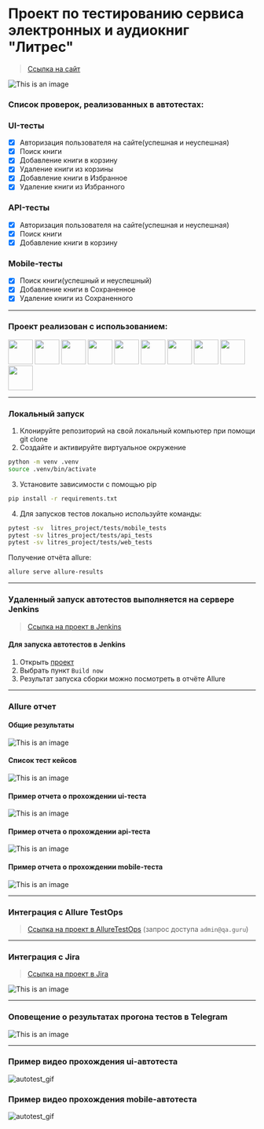 <h1> Проект по тестированию сервиса электронных и аудиокниг "Литрес"</h1>

> <a target="_blank" href="https://www.litres.ru">Ссылка на сайт</a>

![This is an image](/Users/kglazova/Desktop/QA_auto_study/diploma/design/image/main_page_litres.png)

<h3> Список проверок, реализованных в автотестах:</h3>

### UI-тесты
- [x] Авторизация пользователя на сайте(успешная и неуспешная)
- [x] Поиск книги
- [x] Добавление книги в корзину
- [x] Удаление книги из корзины
- [x] Добавление книги в Избранное
- [x] Удаление книги из Избранного

### API-тесты
- [x] Авторизация пользователя на сайте(успешная и неуспешная)
- [x] Поиск книги
- [x] Добавление книги в корзину

### Mobile-тесты
- [x] Поиск книги(успешный и неуспешный)
- [x] Добавление книги в Сохраненное
- [x] Удаление книги из Сохраненного

----
### Проект реализован с использованием:
<img src="design/icons/python-original.svg" width="50"> <img src="design/icons/pytest.png" width="50"> <img src="design/icons/intellij_pycharm.png" width="50"> <img src="design/icons/selene.png" width="50"> <img src="design/icons/selenoid.png" width="50"> <img src="design/icons/jenkins.png" width="50"> <img src="design/icons/allure_report.png" width="50"> <img src="design/icons/allure_testops.png" width="50"> <img src="design/icons/tg.png" width="50"> <img src="design/icons/jira.png" width="50">

----
### Локальный запуск
1. Клонируйте репозиторий на свой локальный компьютер при помощи git clone
2. Создайте и активируйте виртуальное окружение
  ```bash
  python -m venv .venv
  source .venv/bin/activate
  ```
3. Установите зависимости с помощью pip
  ```bash
  pip install -r requirements.txt
  ```
4. Для запусков тестов локально используйте команды:
  ```bash
  pytest -sv  litres_project/tests/mobile_tests
  pytest -sv litres_project/tests/api_tests
  pytest -sv litres_project/tests/web_tests
  ```

Получение отчёта allure:
```bash
allure serve allure-results
```

----
### Удаленный запуск автотестов выполняется на сервере Jenkins
> <a target="_blank" href="https://jenkins.autotests.cloud/job/diploma/">Ссылка на проект в Jenkins</a>

#### Для запуска автотестов в Jenkins

1. Открыть <a target="_blank" href="https://jenkins.autotests.cloud/job/diploma/">проект</a>
2. Выбрать пункт `Build now`
3. Результат запуска сборки можно посмотреть в отчёте Allure

----
### Allure отчет


#### Общие результаты

![This is an image](/Users/kglazova/Desktop/QA_auto_study/diploma/design/image/allure_report_glazova.png)
#### Список тест кейсов
![This is an image](design/image/allure_report.png)
#### Пример отчета о прохождении ui-теста
![This is an image](design/image/example_test_ui_allure.png)
#### Пример отчета о прохождении api-теста
![This is an image](design/image/example_test_api_allure.png)
#### Пример отчета о прохождении mobile-теста
![This is an image](design/image/example_test_mobile_allure.png)

----
### Интеграция с Allure TestOps
> <a target="_blank" href="https://allure.autotests.cloud/project/4083/dashboards">Ссылка на проект в AllureTestOps</a> (запрос доступа `admin@qa.guru`)

----
### Интеграция с Jira
> <a target="_blank" href="https://jira.autotests.cloud/browse/HOMEWORK-1128">Ссылка на проект в Jira</a>

![This is an image](/Users/kglazova/Desktop/QA_auto_study/diploma/design/image/jira_glazova.png)

----
### Оповещение о результатах прогона тестов в Telegram

![This is an image](design/image/tg_glazova.png)

----
### Пример видео прохождения ui-автотеста

![autotest_gif](design/image/allure_video.gif)

### Пример видео прохождения mobile-автотеста

![autotest_gif](design/image/mobile_at.gif)

